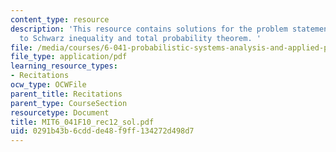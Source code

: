 ```yaml
---
content_type: resource
description: 'This resource contains solutions for the problem statements related
  to Schwarz inequality and total probability theorem. '
file: /media/courses/6-041-probabilistic-systems-analysis-and-applied-probability-fall-2010/0291b43b6cddde48f9ff134272d498d7_MIT6_041F10_rec12_sol.pdf
file_type: application/pdf
learning_resource_types:
- Recitations
ocw_type: OCWFile
parent_title: Recitations
parent_type: CourseSection
resourcetype: Document
title: MIT6_041F10_rec12_sol.pdf
uid: 0291b43b-6cdd-de48-f9ff-134272d498d7
---
```

